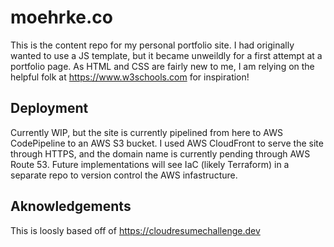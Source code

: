 # moehrke.co
This is the content repo for my personal portfolio site. I had originally wanted to use a JS template, but it became unweildly for a first attempt at a portfolio page. As HTML and CSS are fairly new to me, I am relying on the helpful folk at https://www.w3schools.com for inspiration!

## Deployment
Currently WIP, but the site is currently pipelined from here to AWS CodePipeline to an AWS S3 bucket. I used AWS CloudFront to serve the site through HTTPS, and the domain name is currently pending through AWS Route 53. Future implementations will see IaC (likely Terraform) in a separate repo to version control the AWS infastructure.

## Aknowledgements
This is loosly based off of https://cloudresumechallenge.dev

